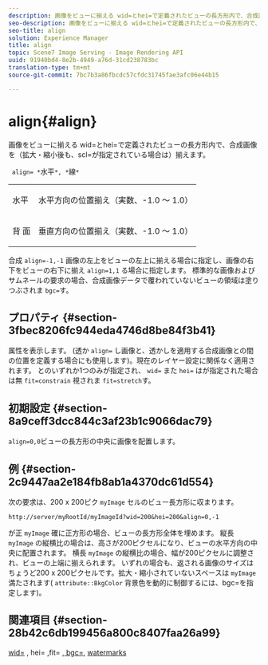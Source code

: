 ```yaml
---
description: 画像をビューに揃える wid=とhei=で定義されたビューの長方形内で、合成画像を（拡大・縮小後も、scl=が指定されている場合は）揃えます。
seo-description: 画像をビューに揃える wid=とhei=で定義されたビューの長方形内で、合成画像を（拡大・縮小後も、scl=が指定されている場合は）揃えます。
seo-title: align
solution: Experience Manager
title: align
topic: Scene7 Image Serving - Image Rendering API
uuid: 91940bd4-8e2b-4949-a76d-31cd238783bc
translation-type: tm+mt
source-git-commit: 7bc7b3a86fbcdc57cfdc31745fae3afc06e44b15

---
```



# align{#align}

画像をビューに揃える wid=とhei=で定義されたビューの長方形内で、合成画像を（拡大・縮小後も、scl=が指定されている場合は）揃えます。

` align= *`水平`*, *`線`*`

<table id="simpletable_4CB26F72A56D4515B767C303F8E8A1CF"> 
 <tr class="strow"> 
  <td class="stentry"> <p> <span class="codeph"> <span class="varname"> 水平 </span></span> </p> </td> 
  <td class="stentry"> <p>水平方向の位置揃え（実数、-1.0 ～ 1.0） </p> </td> 
 </tr> 
 <tr class="strow"> 
  <td class="stentry"> <p> <span class="codeph"> <span class="varname"> 背 </span> 面 </span> </p> </td> 
  <td class="stentry"> <p>垂直方向の位置揃え（実数、-1.0 ～ 1.0） </p> </td> 
 </tr> 
</table>

合成 `align=-1,-1` 画像の左上をビューの左上に揃える場合に指定し、画像の右下をビューの右下に揃え `align=1,1` る場合に指定します。 標準的な画像およびサムネールの要求の場合、合成画像データで覆われていないビューの領域は塗りつぶされま `bgc=`す。

## プロパティ {#section-3fbec8206fc944eda4746d8be84f3b41}

属性を表示します。 (透か `align=` し画像と、透かしを適用する合成画像との間の位置を定義する場合にも使用します)。現在のレイヤー設定に関係なく適用されます。 とのいずれか1つのみが指定され、 `wid=` また `hei=` はが指定された場合は無 `fit=constrain` 視されま `fit=stretch`す。

## 初期設定 {#section-8a9ceff3dcc844c3af23b1c9066dac79}

`align=0,0`ビューの長方形の中央に画像を配置します。

## 例 {#section-2c9447aa2e184fb8ab1a4370dc61d554}

次の要求は、200 x 200ピク `myImage` セルのビュー長方形に収まります。

`http://server/myRootId/myImageId?wid=200&hei=200&align=0,-1`

が正 `myImage` 確に正方形の場合、ビューの長方形全体を埋めます。 縦長 `myImage` の縦横比の場合は、高さが200ピクセルになり、ビューの水平方向の中央に配置されます。 横長 `myImage` の縦横比の場合、幅が200ピクセルに調整され、ビューの上端に揃えられます。 いずれの場合も、返される画像のサイズはちょうど200 x 200ピクセルです。拡大・縮小されていないスペースは `myImage` 満たされます( `attribute::BkgColor` 背景色を動的に制御するには、bgc=を指定します)。

## 関連項目 {#section-28b42c6db199456a800c8407faa26a99}

[wid=](../../../../../is-api/http-ref/image-serving-api-ref/c-http-protocol-reference/c-command-reference/r-is-http-wid.md#reference-bfeadcb67bf4485f851eb21345527e47) , hei= [,](../../../../../is-api/http-ref/image-serving-api-ref/c-http-protocol-reference/c-command-reference/r-is-http-hei.md#reference-6d6f556ccc0e4b98a815e8a5c1944a96)fit= [, bgc=](../../../../../is-api/http-ref/image-serving-api-ref/c-http-protocol-reference/c-command-reference/r-fit.md#reference-f11bff6d93d143d6b135de3a923bc989), [](../../../../../is-api/http-ref/image-serving-api-ref/c-http-protocol-reference/c-command-reference/r-bgc.md#reference-53376175f617446fbe5c69120f834b88)[watermarks](../../../../../is-api/http-ref/image-serving-api-ref/c-http-protocol-reference/c-syntax-and-features/r-watermarks.md#reference-35d2c3a2c98349b792921c6cb8e73832)
